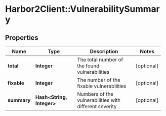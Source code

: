 # Harbor2Client::VulnerabilitySummary

## Properties
Name | Type | Description | Notes
------------ | ------------- | ------------- | -------------
**total** | **Integer** | The total number of the found vulnerabilities | [optional] 
**fixable** | **Integer** | The number of the fixable vulnerabilities | [optional] 
**summary** | **Hash&lt;String, Integer&gt;** | Numbers of the vulnerabilities with different severity | [optional] 


